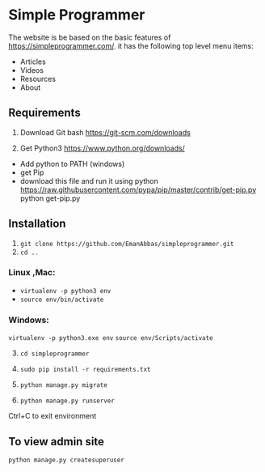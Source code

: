 # Simple Programmer

The website is be based on the basic features of https://simpleprogrammer.com/.
it has the following top level menu items:
- Articles
- Videos
- Resources
- About


## Requirements
1. Download Git bash
https://git-scm.com/downloads

2. Get Python3
https://www.python.org/downloads/
- Add python to PATH  (windows)
- get Pip
- download this file and run it using python
https://raw.githubusercontent.com/pypa/pip/master/contrib/get-pip.py
python get-pip.py


## Installation
1. ```git clone https://github.com/EmanAbbas/simpleprogrammer.git```
2. ```cd .. ```
### Linux ,Mac:
- ```virtualenv -p python3 env```
- ```source env/bin/activate```
### Windows:
```virtualenv -p python3.exe env```
```source env/Scripts/activate```

3. ```cd simpleprogrammer```

4. ```sudo pip install -r requirements.txt```
5. ```python manage.py migrate```
6. ```python manage.py runserver```

Ctrl+C to exit environment

## To view admin site 

```python manage.py createsuperuser```